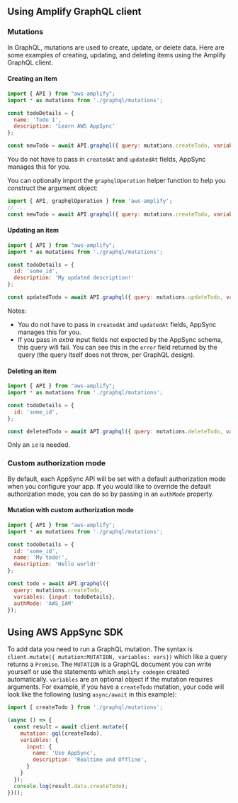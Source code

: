## Using Amplify GraphQL client

### Mutations

In GraphQL, mutations are used to create, update, or delete data. Here are some examples of creating, updating, and deleting items using the Amplify GraphQL client.

#### Creating an item

```javascript
import { API } from "aws-amplify";
import * as mutations from './graphql/mutations';

const todoDetails = {
  name: 'Todo 1',
  description: 'Learn AWS AppSync'
};

const newTodo = await API.graphql({ query: mutations.createTodo, variables: {input: todoDetails}}));
```

You do not have to pass in `createdAt` and `updatedAt` fields, AppSync manages this for you.

You can optionally import the `graphqlOperation` helper function to help you construct the argument object:

```javascript
import { API, graphqlOperation } from 'aws-amplify';
// ...
const newTodo = await API.graphql({ query: mutations.createTodo, variables: {input: todoDetails}})); // equivalent to above example
```

#### Updating an item

```javascript
import { API } from "aws-amplify";
import * as mutations from './graphql/mutations';

const todoDetails = {
  id: 'some_id',
  description: 'My updated description!'
};

const updatedTodo = await API.graphql({ query: mutations.updateTodo, variables: {input: todoDetails}}));
```

Notes:

- You do not have to pass in `createdAt` and `updatedAt` fields, AppSync manages this for you.
- If you pass in *extra* input fields not expected by the AppSync schema, this query will fail. You can see this in the `error` field returned by the query (the query itself does not throw, per GraphQL design).

#### Deleting an item

```javascript
import { API } from "aws-amplify";
import * as mutations from './graphql/mutations';

const todoDetails = {
  id: 'some_id',
};

const deletedTodo = await API.graphql({ query: mutations.deleteTodo, variables: {input: todoDetails}}));
```

Only an `id` is needed.

### Custom authorization mode

By default, each AppSync API will be set with a default authorization mode when you configure your app. If you would like to override the default authorization mode, you can do so by passing in an `authMode` property.

#### Mutation with custom authorization mode

```js
import { API } from "aws-amplify";
import * as mutations from './graphql/mutations';

const todoDetails = {
  id: 'some_id',
  name: 'My todo!',
  description: 'Hello world!'
};

const todo = await API.graphql({
  query: mutations.createTodo,
  variables: {input: todoDetails},
  authMode: 'AWS_IAM'
});
```

## Using AWS AppSync SDK

To add data you need to run a GraphQL mutation. The syntax is `client.mutate({ mutation:MUTATION, variables: vars})` which like a query returns a `Promise`. The `MUTATION` is a GraphQL document you can write yourself or use the statements which `amplify codegen` created automatically. `variables` are an optional object if the mutation requires arguments. For example, if you have a `createTodo` mutation, your code will look like the following (using `async/await` in this example):

```javascript
import { createTodo } from './graphql/mutations';

(async () => {
  const result = await client.mutate({
    mutation: gql(createTodo),
    variables: {
      input: {
        name: 'Use AppSync',
        description: 'Realtime and Offline',
      }
    }
  });
  console.log(result.data.createTodo);
})();
```
